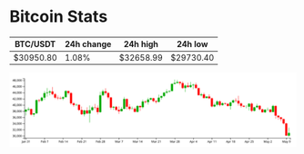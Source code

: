 # Bitcoin Stats

BTC/USDT|24h change|24h high|24h low|
|---|---|---|---|
|$30950.80|1.08%|$32658.99|$29730.40|

<img src="./chart.svg">
